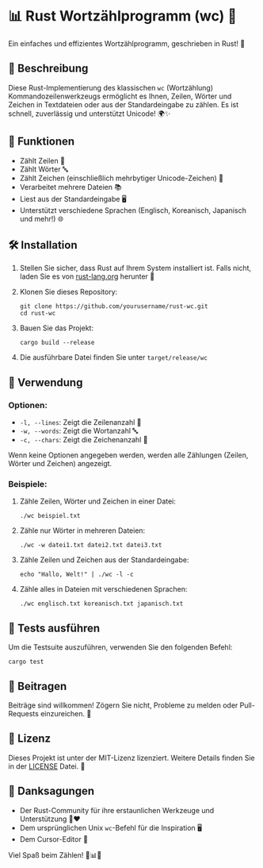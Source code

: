 # 📊 Rust Wortzählprogramm (wc) 🦀

Ein einfaches und effizientes Wortzählprogramm, geschrieben in Rust! 🚀

## 📝 Beschreibung

Diese Rust-Implementierung des klassischen `wc` (Wortzählung) Kommandozeilenwerkzeugs ermöglicht es Ihnen, Zeilen, Wörter und Zeichen in Textdateien oder aus der Standardeingabe zu zählen. Es ist schnell, zuverlässig und unterstützt Unicode! 🌍✨

## 🎯 Funktionen

- Zählt Zeilen 📏
- Zählt Wörter 🔤
- Zählt Zeichen (einschließlich mehrbytiger Unicode-Zeichen) 🔡
- Verarbeitet mehrere Dateien 📚
- Liest aus der Standardeingabe 🖥️
- Unterstützt verschiedene Sprachen (Englisch, Koreanisch, Japanisch und mehr!) 🌐

## 🛠️ Installation

1. Stellen Sie sicher, dass Rust auf Ihrem System installiert ist. Falls nicht, laden Sie es von [rust-lang.org](https://www.rust-lang.org/tools/install) herunter 🦀

2. Klonen Sie dieses Repository:
   ```
   git clone https://github.com/yourusername/rust-wc.git
   cd rust-wc
   ```

3. Bauen Sie das Projekt:
   ```
   cargo build --release
   ```

4. Die ausführbare Datei finden Sie unter `target/release/wc`

## 🚀 Verwendung

### Optionen:

- `-l, --lines`: Zeigt die Zeilenanzahl 📏
- `-w, --words`: Zeigt die Wortanzahl 🔤
- `-c, --chars`: Zeigt die Zeichenanzahl 🔡

Wenn keine Optionen angegeben werden, werden alle Zählungen (Zeilen, Wörter und Zeichen) angezeigt.

### Beispiele:

1. Zähle Zeilen, Wörter und Zeichen in einer Datei:
   ```
   ./wc beispiel.txt
   ```

2. Zähle nur Wörter in mehreren Dateien:
   ```
   ./wc -w datei1.txt datei2.txt datei3.txt
   ```

3. Zähle Zeilen und Zeichen aus der Standardeingabe:
   ```
   echo "Hallo, Welt!" | ./wc -l -c
   ```

4. Zähle alles in Dateien mit verschiedenen Sprachen:
   ```
   ./wc englisch.txt koreanisch.txt japanisch.txt
   ```

## 🧪 Tests ausführen

Um die Testsuite auszuführen, verwenden Sie den folgenden Befehl:
```
cargo test
```

## 🤝 Beitragen

Beiträge sind willkommen! Zögern Sie nicht, Probleme zu melden oder Pull-Requests einzureichen. 🎉

## 📜 Lizenz

Dieses Projekt ist unter der MIT-Lizenz lizenziert. Weitere Details finden Sie in der [LICENSE](LICENSE) Datei. 📄

## 🙏 Danksagungen

- Der Rust-Community für ihre erstaunlichen Werkzeuge und Unterstützung 🦀❤️
- Dem ursprünglichen Unix `wc`-Befehl für die Inspiration 🖥️
- Dem Cursor-Editor 🤖

Viel Spaß beim Zählen! 🎉📊🚀